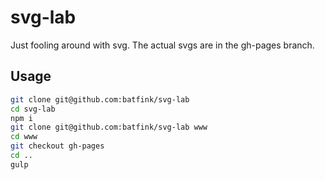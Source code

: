 svg-lab
=======

Just fooling around with svg. The actual svgs are in the gh-pages branch.

Usage
-----

```bash
git clone git@github.com:batfink/svg-lab
cd svg-lab
npm i
git clone git@github.com:batfink/svg-lab www
cd www
git checkout gh-pages
cd ..
gulp
```
